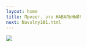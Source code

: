 ```yaml
---
layout: home
title: Привет, это НАВАЛЬНЫЙ!
next: Navalny101.html
---
```


[![](https://shabbat.lamourism.com/Wonderland/Rabbit97.jpg)](https://moses.lamourism.com/mossad/gay97.jpg)
